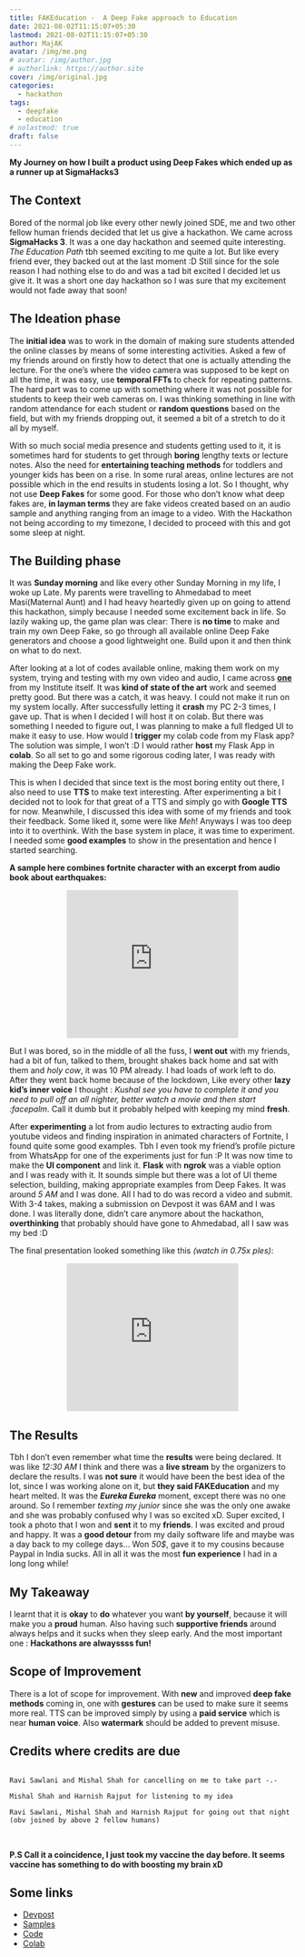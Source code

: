 ```yaml
---
title: FAKEducation -  A Deep Fake approach to Education
date: 2021-08-02T11:15:07+05:30
lastmod: 2021-08-02T11:15:07+05:30
author: MajAK
avatar: /img/me.png
# avatar: /img/author.jpg
# authorlink: https://author.site
cover: /img/original.jpg
categories:
  - hackathon
tags:
  - deepfake
  - education
# nolastmod: true
draft: false
---
```


__My Journey on how I built a product using Deep Fakes which ended up as a runner up at SigmaHacks3__

<!--more-->

## The Context
Bored of the normal job like every other newly joined SDE, me and two other fellow human friends decided that let us give a hackathon. We came across __SigmaHacks 3__. It was a one day hackathon and seemed quite interesting. _The Education Path_ tbh seemed exciting to me quite a lot. But like every friend ever, they backed out at the last moment :D Still since for the sole reason I had nothing else to do and was a tad bit excited I decided let us give it. It was a short one day hackathon so I was sure that my excitement would not fade away that soon!

## The Ideation phase
The __initial idea__ was to work in the domain of making sure students attended the online classes by means of some interesting activities. Asked a few of my friends around on firstly how to detect that one is actually attending the lecture. For the one’s where the video camera was supposed to be kept on all the time, it was easy, use __temporal FFTs__ to check for repeating patterns. The hard part was to come up with something where it was not possible for students to keep their web cameras on. I was thinking something in line with random attendance for each student or __random questions__ based on the field, but with my friends dropping out, it seemed a bit of a stretch to do it all by myself.

With so much social media presence and students getting used to it, it is sometimes hard for students to get through **boring** lengthy texts or lecture notes. Also the need for **entertaining teaching methods** for toddlers and younger kids has been on a rise. In some rural areas, online lectures are not possible which in the end results in students losing a lot. So I thought, why not use **Deep Fakes** for some good. For those who don’t know what deep fakes are, **in layman terms** they are fake videos created based on an audio sample and anything ranging from an image to a video. With the Hackathon not being according to my timezone, I decided to proceed with this and got some sleep at night.

## The Building phase
It was __Sunday morning__ and like every other Sunday Morning in my life, I woke up Late. My parents were travelling to Ahmedabad to meet Masi(Maternal Aunt) and I had heavy heartedly given up on going to attend this hackathon, simply because I needed some excitement back in life. So lazily waking up, the game plan was clear: There is __no time__ to make and train my own Deep Fake, so go through all available online Deep Fake generators and choose a good lightweight one. Build upon it and then think on what to do next.

After looking at a lot of codes available online, making them work on my system, trying and testing with my own video and audio, I came across [__one__](https://arxiv.org/abs/2008.10010) from my Institute itself. It was __kind of state of the art__ work and seemed pretty good. But there was a catch, it was heavy. I could not make it run on my system locally. After successfully letting it __crash__ my PC 2-3 times, I gave up. That is when I decided I will host it on colab. But there was something I needed to figure out, I was planning to make a full fledged UI to make it easy to use. How would I __trigger__ my colab code from my Flask app? The solution was simple, I won’t :D I would rather __host__ my Flask App in __colab__. So all set to go and some rigorous coding later, I was ready with making the Deep Fake work.

This is when I decided that since text is the most boring entity out there, I also need to use __TTS__ to make text interesting. After experimenting a bit I decided not to look for that great of a TTS and simply go with __Google TTS__ for now. Meanwhile, I discussed this idea with some of my friends and took their feedback. Some liked it, some were like _Meh_! Anyways I was too deep into it to overthink. With the base system in place, it was time to experiment. I needed some __good examples__ to show in the presentation and hence I started searching.

__A sample here combines fortnite character with an excerpt from audio book about earthquakes:__
<center>
<iframe width="60%" height="260" src="https://www.youtube.com/embed/Bkw3E6AaysA" title="YouTube video player" frameborder="0" allow="accelerometer; autoplay; clipboard-write; encrypted-media; gyroscope; picture-in-picture" allowfullscreen></iframe>
</center>

But I was bored, so in the middle of all the fuss, I __went out__ with my friends, had a bit of fun, talked to them, brought shakes back home and sat with them and _holy cow_, it was 10 PM already. I had loads of work left to do. After they went back home because of the lockdown, Like every other __lazy kid’s inner voice__ I thought : _Kushal see you have to complete it and you need to pull off an all nighter, better watch a movie and then start :facepalm_. Call it dumb but it probably helped with keeping my mind __fresh__.

After __experimenting__ a lot from audio lectures to extracting audio from youtube videos and finding inspiration in animated characters of Fortnite, I found quite some good examples. Tbh I even took my friend’s profile picture from WhatsApp for one of the experiments just for fun :P It was now time to make the __UI component__ and link it. __Flask__ with __ngrok__ was a viable option and I was ready with it. It sounds simple but there was a lot of UI theme selection, building, making appropriate examples from Deep Fakes. It was around _5 AM_ and I was done. All I had to do was record a video and submit. With 3-4 takes, making a submission on Devpost it was 6AM and I was done. I was literally done, didn’t care anymore about the hackathon, __overthinking__ that probably should have gone to Ahmedabad, all I saw was my bed :D

The final presentation looked something like this _(watch in 0.75x ples)_:
<center>
<iframe width="60%" height="260" src="https://www.youtube.com/embed/q38nD-nSLW4" title="YouTube video player" frameborder="0" allow="accelerometer; autoplay; clipboard-write; encrypted-media; gyroscope; picture-in-picture" allowfullscreen></iframe>
</center>

## The Results
Tbh I don’t even remember what time the __results__ were being declared. It was like _12:30 AM_ I think and there was a __live stream__ by the organizers to declare the results. I was __not sure__ it would have been the best idea of the lot, since I was working alone on it, but __they said FAKEducation__ and my heart melted. It was the **_Eureka Eureka_** moment, except there was no one around. So I remember _texting my junior_ since she was the only one awake and she was probably confused why I was so excited xD. Super excited, I took a photo that I won and __sent__ it to my __friends__. I was excited and proud and happy. It was a __good detour__ from my daily software life and maybe was a day back to my college days… Won _50$_, gave it to my cousins because Paypal in India sucks. All in all it was the most __fun experience__ I had in a long long while!

## My Takeaway
I learnt that it is __okay__ to __do__ whatever you want __by yourself__, because it will make you a __proud__ human. Also having such __supportive friends__ around always helps and it sucks when they sleep early. And the most important one : __Hackathons are alwayssss fun!__

## Scope of Improvement
There is a lot of scope for improvement. With __new__ and improved __deep fake methods__ coming in, one with __gestures__ can be used to make sure it seems more real. TTS can be improved simply by using a __paid service__ which is near __human voice__. Also __watermark__ should be added to prevent misuse.
## Credits where credits are due
<code>
Ravi Sawlani and Mishal Shah for cancelling on me to take part -.-<br>
Mishal Shah and Harnish Rajput for listening to my idea<br>
Ravi Sawlani, Mishal Shah and Harnish Rajput for going out that night (obv joined by above 2 fellow humans)<br>
</code>
<br>

__P.S Call it a coincidence, I just took my vaccine the day before. It seems vaccine has something to do with boosting my brain xD__


## Some links
- [Devpost](https://devpost.com/software/fakeducation)
- [Samples](https://drive.google.com/drive/folders/1pArTv2H5-RTsscaRTEdN8Qy3bY189Jzx?usp=sharing)
- [Code](https://github.com/kUSHAL0601/FAKEducation)
- [Colab](https://colab.research.google.com/drive/1j8nrSvUmMNWnt--ArEBSWf74twX5PGGp?usp=sharing)